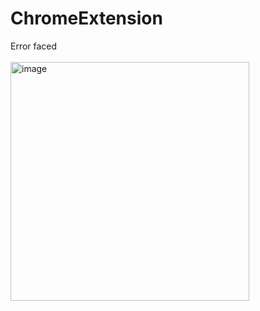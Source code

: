 # ChromeExtension
Error faced <br><br>
<img width="382" alt="image" src="https://github.com/sheelasivakumar224/ChromeExtension/assets/125798345/21788ebe-f5d0-4a9c-b4b2-e3f2b1900005">

